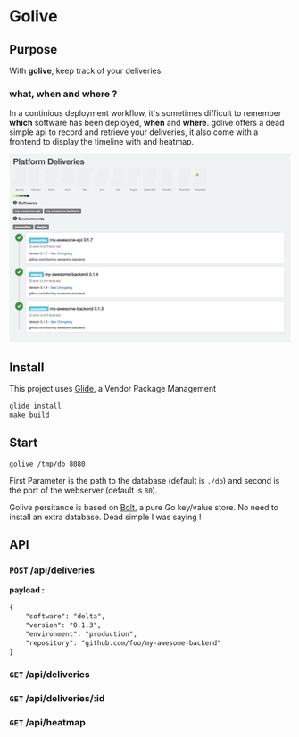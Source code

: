 # Golive

## Purpose

With **golive**, keep track of your deliveries.

### what, when and where ?

In a continious deployment workflow, it's sometimes difficult to remember **which** software has been deployed, **when** and **where**. golive offers a dead simple api to record and retrieve your deliveries, it also come with a frontend to display the timeline with and heatmap.

![screenshot](etc/screenshot.png)

## Install
This project uses [Glide](https://github.com/Masterminds/glide), a Vendor Package Management
	
	glide install
	make build

## Start

	golive /tmp/db 8080
	
First Parameter is the path to the database (default is `./db`) and second is the port of the webserver (default is `80`).

Golive persitance is based on [Bolt](https://github.com/boltdb/bolt), a pure Go key/value store. No need to install an extra database. Dead simple I was saying !

## API

### `POST` /api/deliveries

**payload :**

```
{
    "software": "delta",
    "version": "0.1.3",
    "environment": "production",
    "repository": "github.com/foo/my-awesome-backend"
}
```

### `GET` /api/deliveries
### `GET` /api/deliveries/:id
### `GET` /api/heatmap
